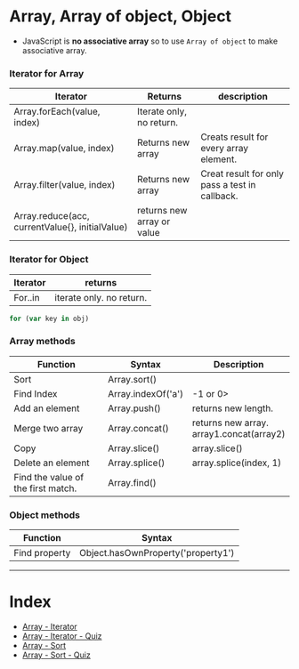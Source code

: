 # Array, Array of object, Object

- JavaScript is **no associative array** so to use  `Array of object` to make associative array.

### Iterator for Array 

| Iterator | Returns | description
|---|---|---|
| Array.forEach(value, index) | Iterate only, no return. ||
| Array.map(value, index) | Returns new array | Creats result for every array element.|
| Array.filter(value, index) | Returns new array | Creat result for only pass a test in callback.|
| Array.reduce(acc, currentValue{}, initialValue) | returns new array or value  ||


### Iterator for Object

| Iterator | returns |
|---|---|
| For..in | iterate only. no return. |

```js
for (var key in obj)
```

### Array methods

| Function  | Syntax  | Description | 
|---|---|---|
| Sort          |  Array.sort() | | 
| Find Index    |  Array.indexOf('a') | -1 or 0> |
| Add an element     |  Array.push() | returns new length. |
| Merge two array     |  Array.concat() | returns new array.<br> array1.concat(array2) |
| Copy      |  Array.slice() | array.slice()|
| Delete an element  | Array.splice()  | array.splice(index, 1) |
| Find the value of the first match.  | Array.find() | |

### Object methods

| Function  | Syntax  |
|---|---|
| Find property | Object.hasOwnProperty('property1') |

<hr />

# Index
- [Array - Iterator](/Array-Iterator/Array-Iterator.md)
- [Array - Iterator - Quiz](/Array-Iterator/Array-Iterator_Quiz.md)
- [Array - Sort]()
- [Array - Sort - Quiz]()



